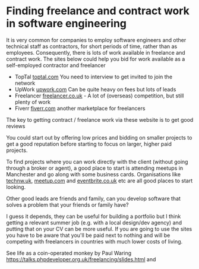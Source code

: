  # Finding freelance and contract work in software engineering

It is very common for companies to employ software engineers and other technical staff as contractors, for short periods of time, rather than as employees. Consequently, there is lots of work available in freelance and contract work. The sites below could help you bid for work available as a self-employed contractor and freelancer

* TopTal [toptal.com](https://www.toptal.com) You need to interview to get invited to join the network
* UpWork [upwork.com](https://www.upwork.com) Can be quite heavy on fees but lots of leads
* Freelancer [freelancer.co.uk](https://www.freelancer.co.uk) - A lot of (overseas) competition, but still plenty of work
* Fiverr [fiverr.com](https://www.fiverr.com) another marketplace for freelancers

The key to getting contract / freelance work via these website is to get good reviews

You could start out by offering low prices and bidding on smaller projects to get a good reputation before starting to focus on larger, higher paid projects.

To find projects where you can work directly with the client (without going through a broker or agent), a good place to start is attending meetups in Manchester and go along with some business cards. Organisations like [technw.uk](http://technw.uk), [meetup.com](http://www.meetup.com) and [eventbrite.co.uk](http://www.eventbrite.co.uk) etc are all good places to start looking.

Other good leads are friends and family, can you develop software that solves a problem that your friends or family have?

I guess it depends, they can be useful for building a portfolio but I think getting a relevant summer job (e.g. with a local design/dev agency) and putting that on your CV can be more useful. If you are going to use the sites you have to be aware that you'll be paid next to nothing and will be competing with freelancers in countries with much lower costs of living.

See life as a coin-operated monkey by Paul Waring
https://talks.phpdeveloper.org.uk/freelancing/slides.html
and
